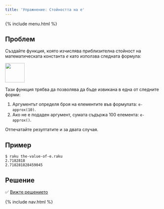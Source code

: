 ```yaml
---
title: 'Упражнение: Стойността на e'
---
```


{% include menu.html %}

## Проблем

Създайте функция, която изчислява приблизителна стойност на математическата константа _e_ като използва следната формула:

<img src="e-formula.png" style="height: 4.5em; width: auto">

Тази функция трябва да позволява да бъде извикана в една от следните форми:

1. Аргументът определя броя на елементите във формулата: `e-approx(10)`.
2. Ако не е подаден аргумент, сумата съдържа 100 елемента: `e-approx()`.

Отпечатайте резултатите и за двата случая.

## Пример

```console
$ raku the-value-of-e.raku
2.7182818
2.718281828459045
```

## Решение

✅ [Вижте решението](solution)

{% include nav.html %}